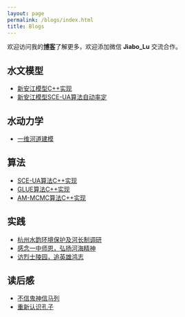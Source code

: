 ```yaml
---
layout: page
permalink: /blogs/index.html
title: Blogs
---
```


欢迎访问我的[**博客**](https://blog.csdn.net/weixin_43012724?type=blog)了解更多，欢迎添加微信 **Jiabo_Lu** 交流合作​​。

## 水文模型

- [新安江模型C++实现](https://blog.csdn.net/weixin_43012724/article/details/127096422)
- [新安江模型SCE-UA算法自动率定](https://blog.csdn.net/weixin_43012724/article/details/123183366)<br>

## 水动力学

- [一维河道建模](https://blog.csdn.net/weixin_43012724/article/details/103036978)

## 算法

- [SCE-UA算法C++实现](https://blog.csdn.net/weixin_43012724/article/details/121862991)<br>
- [GLUE算法C++实现](https://blog.csdn.net/weixin_43012724/article/details/124132552)<br>
- [AM-MCMC算法C++实现](https://blog.csdn.net/weixin_43012724/article/details/124697872)<br>

## 实践

- [杭州水韵环境保护及河长制调研](https://lujiabo98.github.io/blogs/practice2_personal)
- [感念一中师恩，弘扬河海精神](https://lujiabo98.github.io/blogs/practice1_personal)
- [访烈士陵园，追英雄鸿志](https://lujiabo98.github.io/blogs/practice3_personal)

## 读后感

- [不信鬼神信马列](https://lujiabo98.github.io/blogs/marx)
- [重新认识孔子](https://lujiabo98.github.io/blogs/confucius)

<br>